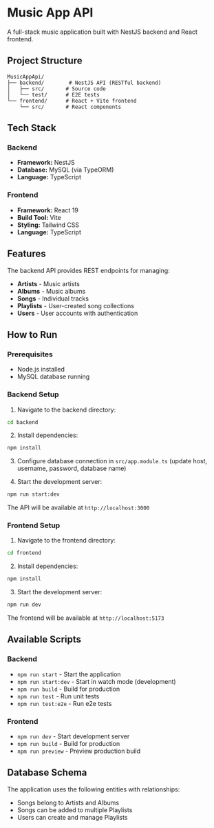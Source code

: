 # Music App API

A full-stack music application built with NestJS backend and React frontend.

## Project Structure

```
MusicAppApi/
├── backend/        # NestJS API (RESTful backend)
│   ├── src/       # Source code
│   └── test/      # E2E tests
└── frontend/      # React + Vite frontend
    └── src/       # React components
```

## Tech Stack

### Backend
- **Framework:** NestJS
- **Database:** MySQL (via TypeORM)
- **Language:** TypeScript

### Frontend
- **Framework:** React 19
- **Build Tool:** Vite
- **Styling:** Tailwind CSS
- **Language:** TypeScript

## Features

The backend API provides REST endpoints for managing:
- **Artists** - Music artists
- **Albums** - Music albums
- **Songs** - Individual tracks
- **Playlists** - User-created song collections
- **Users** - User accounts with authentication

## How to Run

### Prerequisites
- Node.js installed
- MySQL database running

### Backend Setup

1. Navigate to the backend directory:
```bash
cd backend
```

2. Install dependencies:
```bash
npm install
```

3. Configure database connection in `src/app.module.ts` (update host, username, password, database name)

4. Start the development server:
```bash
npm run start:dev
```

The API will be available at `http://localhost:3000`

### Frontend Setup

1. Navigate to the frontend directory:
```bash
cd frontend
```

2. Install dependencies:
```bash
npm install
```

3. Start the development server:
```bash
npm run dev
```

The frontend will be available at `http://localhost:5173`

## Available Scripts

### Backend
- `npm run start` - Start the application
- `npm run start:dev` - Start in watch mode (development)
- `npm run build` - Build for production
- `npm run test` - Run unit tests
- `npm run test:e2e` - Run e2e tests

### Frontend
- `npm run dev` - Start development server
- `npm run build` - Build for production
- `npm run preview` - Preview production build

## Database Schema

The application uses the following entities with relationships:
- Songs belong to Artists and Albums
- Songs can be added to multiple Playlists
- Users can create and manage Playlists